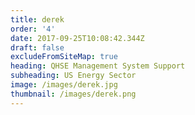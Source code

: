 ```yaml
---
title: derek
order: '4'
date: 2017-09-25T10:08:42.344Z
draft: false
excludeFromSiteMap: true
heading: QHSE Management System Support
subheading: US Energy Sector
image: /images/derek.jpg
thumbnail: /images/derek.png
---
```


